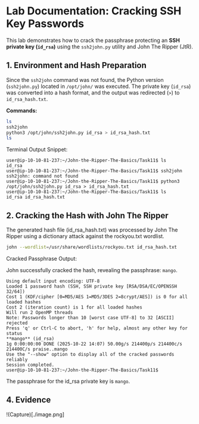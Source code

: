 # Lab Documentation: Cracking SSH Key Passwords

This lab demonstrates how to crack the passphrase protecting an **SSH private key (`id_rsa`)** using the `ssh2john.py` utility and John The Ripper (JtR).

## 1. Environment and Hash Preparation

Since the `ssh2john` command was not found, the Python version (`ssh2john.py`) located in `/opt/john/` was executed. The private key (`id_rsa`) was converted into a hash format, and the output was redirected (`>`) to `id_rsa_hash.txt`.

**Commands:**

```bash
ls
ssh2john
python3 /opt/john/ssh2john.py id_rsa > id_rsa_hash.txt
ls
```
Terminal Output Snippet:
```
user@ip-10-10-81-237:~/John-the-Ripper-The-Basics/Task11$ ls
id_rsa
user@ip-10-10-81-237:~/John-the-Ripper-The-Basics/Task11$ ssh2john
ssh2john: command not found
user@ip-10-10-81-237:~/John-the-Ripper-The-Basics/Task11$ python3 /opt/john/ssh2john.py id_rsa > id_rsa_hash.txt
user@ip-10-10-81-237:~/John-the-Ripper-The-Basics/Task11$ ls
id_rsa id_rsa_hash.txt
```

## 2. Cracking the Hash with John The Ripper
The generated hash file (id_rsa_hash.txt) was processed by John The Ripper using a dictionary attack against the rockyou.txt wordlist.

```bash
john --wordlist=/usr/share/wordlists/rockyou.txt id_rsa_hash.txt
```
Cracked Passphrase Output:

John successfully cracked the hash, revealing the passphrase: `mango`.

```user@ip-10-10-81-237:~/John-the-Ripper-The-Basics/Task11$ john --wordlist=/usr/share/wordlists/rockyou.txt id_rsa_hash.txt
Using default input encoding: UTF-8
Loaded 1 password hash (SSH, SSH private key [RSA/DSA/EC/OPENSSH 32/64])
Cost 1 (KDF/cipher [0=MD5/AES 1=MD5/3DES 2=8crypt/AES]) is 0 for all loaded hashes
Cost 2 (iteration count) is 1 for all loaded hashes
Will run 2 OpenMP threads
Note: Passwords longer than 10 [worst case UTF-8] to 32 [ASCII] rejected
Press 'q' or Ctrl-C to abort, 'h' for help, almost any other key for status
**mango** (id_rsa)
1g 0:00:00:00 DONE (2025-10-22 14:07) 50.00g/s 214400p/s 214400c/s 214400C/s praise..mango
Use the "--show" option to display all of the cracked passwords reliably
Session completed.
user@ip-10-10-81-237:~/John-the-Ripper-The-Basics/Task11$
```
The passphrase for the id_rsa private key is `mango`.

## 4. Evidence
!(Capture)[./image.png]
